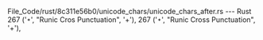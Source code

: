 File_Code/rust/8c311e56b0/unicode_chars/unicode_chars_after.rs --- Rust
267     ('᛭', "Runic Cros Punctuation", '+'),                                                                                                                267     ('᛭', "Runic Cross Punctuation", '+'),

